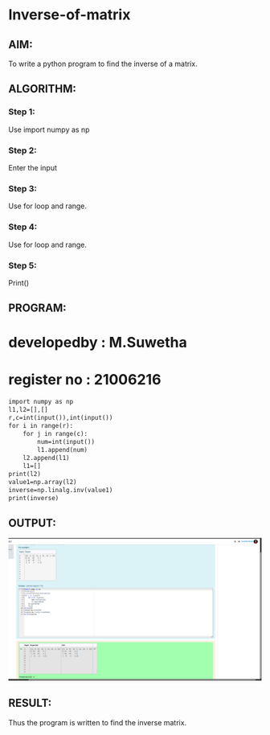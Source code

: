 # Inverse-of-matrix

## AIM:
To write a python program to find the inverse of a matrix.
## ALGORITHM:
### Step 1:
Use import numpy as np
### Step 2:
Enter the input
### Step 3:
Use for loop and range.
### Step 4:
Use for loop and range.
### Step 5:
Print()
## PROGRAM:
# developedby : M.Suwetha
# register no : 21006216
```
import numpy as np
l1,l2=[],[]
r,c=int(input()),int(input())
for i in range(r):
    for j in range(c):
        num=int(input())
        l1.append(num)
    l2.append(l1)
    l1=[]
print(l2)
value1=np.array(l2)
inverse=np.linalg.inv(value1)
print(inverse)
```
## OUTPUT:
![output](./image2.png)
## RESULT:
Thus the program is written to find the inverse matrix.